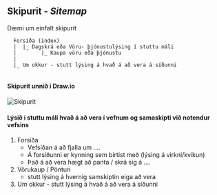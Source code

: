 
## Skipurit - _Sitemap_

Dæmi um einfalt skipurit

```
  Forsíða (index)
  |  |_ Dagskrá eða Vöru- þjónustulýsing í stuttu máli
  |        |_ Kaupa vöru eða þjónustu
  |           
  |_ Um okkur - stutt lýsing á hvað á að vera á síðunni
  
```

#### Skipurit unnið í Draw.io

![Skipurit](Site-frame.drawio.svg)

#### Lýsið í stuttu máli hvað á að vera í vefnum og samaskipti við notendur vefsins

1. Forsíða
    * Vefsíðan á að fjalla um ....
    * Á forsíðunni er kynning sem birtist með (lýsing á virkni/kvikun)
    * Það á að vera hægt að panta / skrá sig á ....
1. Vörukaup / Pöntun 
    * stutt lýsing á hvernig samskiptin eiga að vera
1. Um okkur - stutt lýsing á hvað á að vera á síðunni

 
